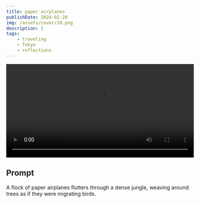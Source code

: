 ```yaml
---
title: paper airplanes
publishDate: 2024-02-20
img: /assets/cover/10.png
description: |
tags:
    - traveling
    - Tokyo
    - reflections
---
```


<video style="width: 100%;" src="/assets/video/paper-airplanes.mp4" controls ></video>

## Prompt

A flock of paper airplanes flutters through a dense jungle, weaving around trees as if they were migrating birds.
